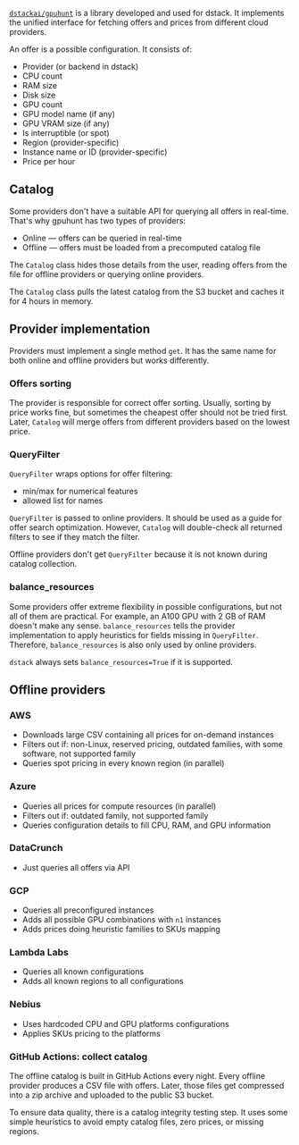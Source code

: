 [`dstackai/gpuhunt`](https://github.com/dstackai/gpuhunt) is a library developed and used for dstack. It implements the unified interface for fetching offers and prices from different cloud providers.

An offer is a possible configuration. It consists of:
- Provider (or backend in dstack)
- CPU count
- RAM size
- Disk size
- GPU count
- GPU model name (if any)
- GPU VRAM size (if any)
- Is interruptible (or spot)
- Region (provider-specific)
- Instance name or ID (provider-specific)
- Price per hour

## Catalog

Some providers don't have a suitable API for querying all offers in real-time. That's why gpuhunt has two types of providers:

- Online — offers can be queried in real-time
- Offline — offers must be loaded from a precomputed catalog file

The `Catalog` class hides those details from the user, reading offers from the file for offline providers or querying online providers.

The `Catalog` class pulls the latest catalog from the S3 bucket and caches it for 4 hours in memory.

## Provider implementation

Providers must implement a single method `get`. It has the same name for both online and offline providers but works differently.

### Offers sorting

The provider is responsible for correct offer sorting. Usually, sorting by price works fine, but sometimes the cheapest offer should not be tried first. Later, `Catalog` will merge offers from different providers based on the lowest price.

### QueryFilter

`QueryFilter` wraps options for offer filtering:

- min/max for numerical features
- allowed list for names

`QueryFilter` is passed to online providers. It should be used as a guide for offer search optimization. However, `Catalog` will double-check all returned filters to see if they match the filter.

Offline providers don't get `QueryFilter` because it is not known during catalog collection.

### balance_resources

Some providers offer extreme flexibility in possible configurations, but not all of them are practical. For example, an A100 GPU with 2 GB of RAM doesn't make any sense. `balance_resources` tells the provider implementation to apply heuristics for fields missing in `QueryFilter`. Therefore, `balance_resources` is also only used by online providers.

`dstack` always sets `balance_resources=True` if it is supported.

## Offline providers

### AWS

- Downloads large CSV containing all prices for on-demand instances
- Filters out if: non-Linux, reserved pricing, outdated families, with some software, not supported family
- Queries spot pricing in every known region (in parallel)

### Azure

- Queries all prices for compute resources (in parallel)
- Filters out if: outdated family, not supported family
- Queries configuration details to fill CPU, RAM, and GPU information

### DataCrunch

- Just queries all offers via API

### GCP

- Queries all preconfigured instances
- Adds all possible GPU combinations with `n1` instances
- Adds prices doing heuristic families to SKUs mapping

### Lambda Labs

- Queries all known configurations
- Adds all known regions to all configurations

### Nebius

- Uses hardcoded CPU and GPU platforms configurations
- Applies SKUs pricing to the platforms

### GitHub Actions: collect catalog

The offline catalog is built in GitHub Actions every night. Every offline provider produces a CSV file with offers. Later, those files get compressed into a zip archive and uploaded to the public S3 bucket.

To ensure data quality, there is a catalog integrity testing step. It uses some simple heuristics to avoid empty catalog files, zero prices, or missing regions.